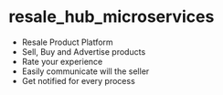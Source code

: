 # resale_hub_microservices

- Resale Product Platform
- Sell, Buy and Advertise products
- Rate your experience
- Easily communicate will the seller
- Get notified for every process
